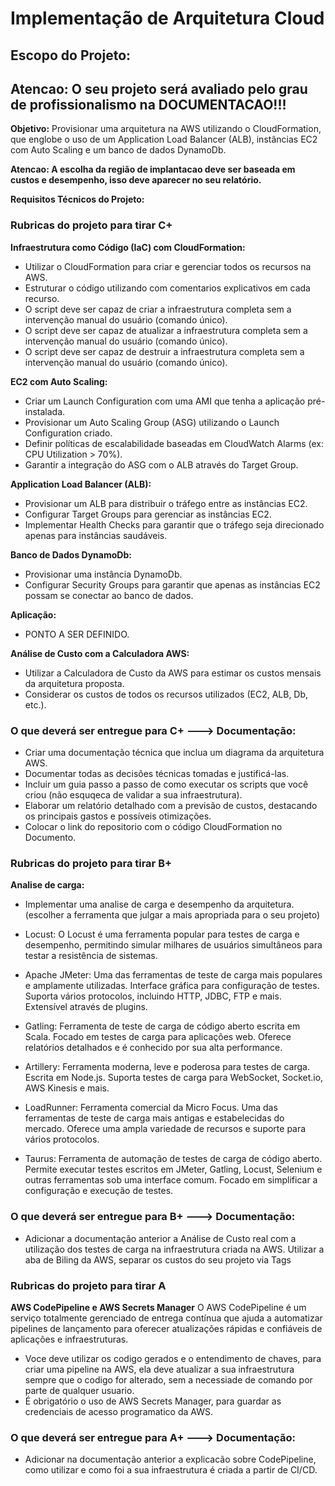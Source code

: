 # Implementação de Arquitetura Cloud
## **Escopo do Projeto:** 
## Atencao: O seu projeto será avaliado pelo grau de profissionalismo na DOCUMENTACAO!!!


**Objetivo:** Provisionar uma arquitetura na AWS utilizando o CloudFormation, que englobe o uso de um Application Load Balancer (ALB), instâncias EC2 com Auto Scaling e um banco de dados DynamoDb.

**Atencao: A escolha da região de implantacao deve ser baseada em custos e desempenho, isso deve aparecer no seu relatório.**

**Requisitos Técnicos do Projeto:**

### **Rubricas do projeto para tirar C+**

**Infraestrutura como Código (IaC) com CloudFormation:**

- Utilizar o CloudFormation para criar e gerenciar todos os recursos na AWS.
- Estruturar o código utilizando com comentarios explicativos em cada recurso.
- O script deve ser capaz de criar a infraestrutura completa sem a intervenção manual do usuário (comando único).
- O script deve ser capaz de atualizar a infraestrutura completa sem a intervenção manual do usuário (comando único).
- O script deve ser capaz de destruir a infraestrutura completa sem a intervenção manual do usuário (comando único).

**EC2 com Auto Scaling:**

* Criar um Launch Configuration com uma AMI que tenha a aplicação pré-instalada.
* Provisionar um Auto Scaling Group (ASG) utilizando o Launch Configuration criado.
* Definir políticas de escalabilidade baseadas em CloudWatch Alarms (ex: CPU Utilization > 70%).
* Garantir a integração do ASG com o ALB através do Target Group.

**Application Load Balancer (ALB):**

* Provisionar um ALB para distribuir o tráfego entre as instâncias EC2.
* Configurar Target Groups para gerenciar as instâncias EC2.
* Implementar Health Checks para garantir que o tráfego seja direcionado apenas para instâncias saudáveis.

**Banco de Dados DynamoDb:**

* Provisionar uma instância DynamoDb.
* Configurar Security Groups para garantir que apenas as instâncias EC2 possam se conectar ao banco de dados.

**Aplicação:**

* PONTO A SER DEFINIDO.

**Análise de Custo com a Calculadora AWS:**

* Utilizar a Calculadora de Custo da AWS para estimar os custos mensais da arquitetura proposta.
* Considerar os custos de todos os recursos utilizados (EC2, ALB, Db, etc.).

### **O que deverá ser entregue para C+ ---> Documentação:**

* Criar uma documentação técnica que inclua um diagrama da arquitetura AWS.
* Documentar todas as decisões técnicas tomadas e justificá-las.
* Incluir um guia passo a passo de como executar os scripts que você criou (não esquqeca de validar a sua infraestrutura).
* Elaborar um relatório detalhado com a previsão de custos, destacando os principais gastos e possíveis otimizações.
* Colocar o link do repositorio com o código CloudFormation no Documento.

### **Rubricas do projeto para tirar B+**

**Analise de carga:**

* Implementar uma analise de carga e desempenho da arquitetura. (escolher a ferramenta que julgar a mais apropriada para o seu projeto)

* Locust:
O Locust é uma ferramenta popular para testes de carga e desempenho, permitindo simular milhares de usuários simultâneos para testar a resistência de sistemas.


* Apache JMeter:
Uma das ferramentas de teste de carga mais populares e amplamente utilizadas.
Interface gráfica para configuração de testes.
Suporta vários protocolos, incluindo HTTP, JDBC, FTP e mais.
Extensível através de plugins.


* Gatling:
Ferramenta de teste de carga de código aberto escrita em Scala.
Focado em testes de carga para aplicações web.
Oferece relatórios detalhados e é conhecido por sua alta performance.


* Artillery:
Ferramenta moderna, leve e poderosa para testes de carga.
Escrita em Node.js.
Suporta testes de carga para WebSocket, Socket.io, AWS Kinesis e mais.


* LoadRunner:
Ferramenta comercial da Micro Focus.
Uma das ferramentas de teste de carga mais antigas e estabelecidas do mercado.
Oferece uma ampla variedade de recursos e suporte para vários protocolos.


* Taurus:
Ferramenta de automação de testes de carga de código aberto.
Permite executar testes escritos em JMeter, Gatling, Locust, Selenium e outras ferramentas sob uma interface comum.
Focado em simplificar a configuração e execução de testes.


### **O que deverá ser entregue para B+ ---> Documentação:**
* Adicionar a documentação anterior a Análise de Custo real com a utilização dos testes de carga na infraestrutura criada na AWS. Utilizar a aba de Biling da AWS, separar os custos do seu projeto via Tags

### Rubricas do projeto para tirar A

**AWS CodePipeline e AWS Secrets Manager**
O AWS CodePipeline é um serviço totalmente gerenciado de entrega contínua que ajuda a automatizar pipelines de lançamento para oferecer atualizações rápidas e confiáveis de aplicações e infraestruturas.

* Voce deve utilizar os codigo gerados e o entendimento de chaves, para criar uma pipeline na AWS, ela deve atualizar a sua infraestrutura sempre que o codigo for alterado, sem a necessiade de comando por parte de qualquer usuario.
* É obrigatório o uso de AWS Secrets Manager, para guardar as credenciais de acesso programatico da AWS.

### **O que deverá ser entregue para A+ ---> Documentação:**
* Adicionar na documentação anterior a explicacão sobre CodePipeline, como utilizar e como foi a sua infraestrutura é criada a partir de CI/CD.